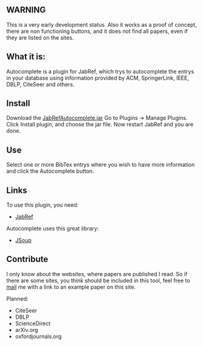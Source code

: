 ## WARNING

This is a very early development status. Also it works as a proof of concept, there are non 
functioning buttons, and it does not find all papers, even if they are listed on the sites.

## What it is:

Autocomplete is a plugin for JabRef, which trys to autocomplete the entrys in your database using information provided by ACM, SpringerLink, IEEE, DBLP, CiteSeer and others.

## Install

Download the [JabRefAutocomplete.jar](https://github.com/gumulka/JabRefAutocomplete/blob/master/JabRefAutocomplete.jar?raw=true) Go to Plugins -> Manage Plugins. Click Install plugin, and choose the jar file. Now restart JabRef and you are done.

## Use

Select one or more BibTex entrys where you wish to have more information and click the Autocomplete button.

## Links

To use this plugin, you need: 
- [JabRef](http://jabref.sourceforge.net/)

Autocomplete uses this great library:
- [JSoup](http://jsoup.org/)


## Contribute
I only know about the websites, where papers are published I read. So if there are some sites, you think should be included in this tool, feel free to [mail](mailto:jabrefautocomplete@gummu.de) me with a link to an example paper on this site.

Planned:
- CiteSeer
- DBLP
- ScienceDirect
- arXiv.org
- oxfordjournals.org
